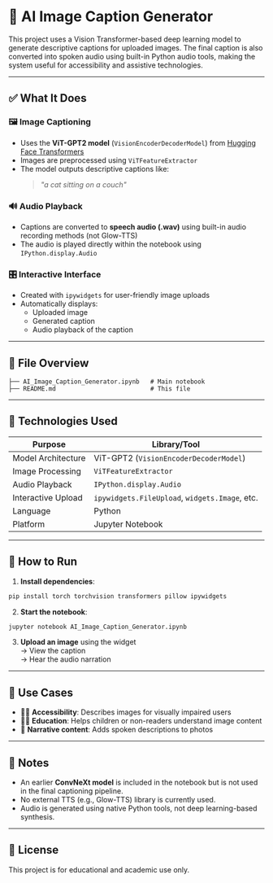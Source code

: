 # 🧠 AI Image Caption Generator

This project uses a Vision Transformer-based deep learning model to generate descriptive captions for uploaded images. The final caption is also converted into spoken audio using built-in Python audio tools, making the system useful for accessibility and assistive technologies.

---

## ✅ What It Does

### 🖼️ Image Captioning
- Uses the **ViT-GPT2 model** (`VisionEncoderDecoderModel`) from [Hugging Face Transformers](https://huggingface.co/docs/transformers/index)
- Images are preprocessed using `ViTFeatureExtractor`
- The model outputs descriptive captions like:  
  > *"a cat sitting on a couch"*

### 🔊 Audio Playback
- Captions are converted to **speech audio (.wav)** using built-in audio recording methods (not Glow-TTS)
- The audio is played directly within the notebook using `IPython.display.Audio`

### 🎛️ Interactive Interface
- Created with `ipywidgets` for user-friendly image uploads
- Automatically displays:
  - Uploaded image
  - Generated caption
  - Audio playback of the caption

---

## 📂 File Overview

```
├── AI_Image_Caption_Generator.ipynb   # Main notebook
├── README.md                          # This file
```

---

## 🧠 Technologies Used

| Purpose              | Library/Tool |
|----------------------|--------------|
| Model Architecture   | ViT-GPT2 (`VisionEncoderDecoderModel`) |
| Image Processing     | `ViTFeatureExtractor` |
| Audio Playback       | `IPython.display.Audio` |
| Interactive Upload   | `ipywidgets.FileUpload`, `widgets.Image`, etc. |
| Language             | Python |
| Platform             | Jupyter Notebook |

---

## 🚀 How to Run

1. **Install dependencies**:

```bash
pip install torch torchvision transformers pillow ipywidgets
```

2. **Start the notebook**:

```bash
jupyter notebook AI_Image_Caption_Generator.ipynb
```

3. **Upload an image** using the widget  
   → View the caption  
   → Hear the audio narration

---

## 🎯 Use Cases

- 🧑‍🦯 **Accessibility**: Describes images for visually impaired users
- 🧑‍🏫 **Education**: Helps children or non-readers understand image content
- 📸 **Narrative content**: Adds spoken descriptions to photos

---

## 📝 Notes

- An earlier **ConvNeXt model** is included in the notebook but is not used in the final captioning pipeline.
- No external TTS (e.g., Glow-TTS) library is currently used.
- Audio is generated using native Python tools, not deep learning-based synthesis.

---

## 📃 License

This project is for educational and academic use only.
